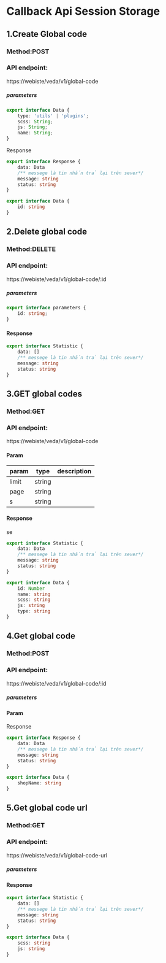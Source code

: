# Callback Api Session Storage

## 1.Create Global code

### Method:POST

### API endpoint:

https://webiste/veda/v1/global-code

[//]: # (####headers)

[//]: # (token : cad38277b27a18b06c5252294723c5239a09e32a)

##### parameters

````ts
export interface Data {
    type: 'utils' | 'plugins';
    scss: String;
    js: String;
    name: String;
}

````

Response

````ts
export interface Response {
    data: Data
    /** messege là tin nhắn trả lại trên sever*/
    message: string
    status: string
}

export interface Data {
    id: string
}

````

## 2.Delete global code

### Method:DELETE

### API endpoint:

https://webiste/veda/v1/global-code/:id

##### parameters

````ts
export interface parameters {
    id: string;
}


````

#### Response

````ts
export interface Statistic {
    data: []
    /** messege là tin nhắn trả lại trên sever*/
    message: string
    status: string
}
````

## 3.GET global codes

### Method:GET

### API endpoint:

https://webiste/veda/v1/global-code

#### Param

param | type | description
--- | --- | ---
limit | string |
page | string |
s | string |

#### Response
se
````ts
export interface Statistic {
    data: Data
    /** messege là tin nhắn trả lại trên sever*/
    message: string
    status: string
}

export interface Data {
    id: Number
    name: string
    scss: string
    js: string
    type: string
}
````

## 4.Get global code

### Method:POST

### API endpoint:

https://webiste/veda/v1/global-code/:id

##### parameters

#### Param

Response

````ts
export interface Response {
    data: Data
    /** messege là tin nhắn trả lại trên sever*/
    message: string
    status: string
}

export interface Data {
    shopName: string
}

````

## 5.Get global code url

### Method:GET

### API endpoint:

https://webiste/veda/v1/global-code-url

##### parameters


#### Response

````ts
export interface Statistic {
    data: []
    /** messege là tin nhắn trả lại trên sever*/
    message: string
    status: string
}

export interface Data {
    scss: string
    js: string
}
````
